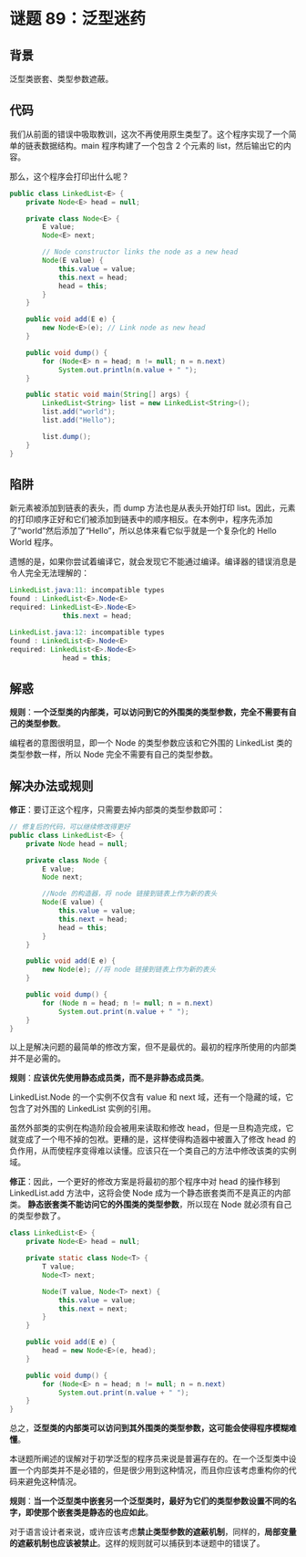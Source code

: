 # 谜题 89：泛型迷药  

## 背景

泛型类嵌套、类型参数遮蔽。

## 代码

我们从前面的错误中吸取教训，这次不再使用原生类型了。这个程序实现了一个简单的链表数据结构。main 程序构建了一个包含 2 个元素的 list，然后输出它的内容。

那么，这个程序会打印出什么呢？  

```java
public class LinkedList<E> {
    private Node<E> head = null;

    private class Node<E> {
        E value;
        Node<E> next;

        // Node constructor links the node as a new head
        Node(E value) {
            this.value = value;
            this.next = head;
            head = this;
        }
    }

    public void add(E e) {
        new Node<E>(e); // Link node as new head
    }

    public void dump() {
        for (Node<E> n = head; n != null; n = n.next)
            System.out.println(n.value + " ");
    }

    public static void main(String[] args) {
        LinkedList<String> list = new LinkedList<String>();
        list.add("world");
        list.add("Hello");

        list.dump();
    }
}
```

## 陷阱

新元素被添加到链表的表头，而 dump 方法也是从表头开始打印 list。因此，元素的打印顺序正好和它们被添加到链表中的顺序相反。在本例中，程序先添加了“world”然后添加了“Hello”，所以总体来看它似乎就是一个复杂化的 Hello World 程序。

遗憾的是，如果你尝试着编译它，就会发现它不能通过编译。编译器的错误消息是令人完全无法理解的：

```java
LinkedList.java:11: incompatible types
found : LinkedList<E>.Node<E>
required: LinkedList<E>.Node<E>
             this.next = head;

LinkedList.java:12: incompatible types
found : LinkedList<E>.Node<E>
required: LinkedList<E>.Node<E>
             head = this;   
```

## 解惑

**规则**：**一个泛型类的内部类，可以访问到它的外围类的类型参数，完全不需要有自己的类型参数**。

编程者的意图很明显，即一个 Node 的类型参数应该和它外围的 LinkedList 类的类型参数一样，所以 Node 完全不需要有自己的类型参数。    

## 解决办法或规则

**修正**：要订正这个程序，只需要去掉内部类的类型参数即可：  

```java
// 修复后的代码，可以继续修改得更好
public class LinkedList<E> {
    private Node head = null;

    private class Node {
        E value;
        Node next;

        //Node 的构造器，将 node 链接到链表上作为新的表头
        Node(E value) {
            this.value = value;
            this.next = head;
            head = this;
        }
    }

    public void add(E e) {
        new Node(e); //将 node 链接到链表上作为新的表头
    }

    public void dump() {
        for (Node n = head; n != null; n = n.next)
            System.out.print(n.value + " ");
    }
}
```

以上是解决问题的最简单的修改方案，但不是最优的。最初的程序所使用的内部类并不是必需的。

**规则**：**应该优先使用静态成员类，而不是非静态成员类**。

LinkedList.Node 的一个实例不仅含有 value 和 next 域，还有一个隐藏的域，它包含了对外围的 LinkedList 实例的引用。

虽然外部类的实例在构造阶段会被用来读取和修改 head，但是一旦构造完成，它就变成了一个甩不掉的包袱。更糟的是，这样使得构造器中被置入了修改 head 的负作用，从而使程序变得难以读懂。应该只在一个类自己的方法中修改该类的实例域。

**修正**：因此，一个更好的修改方案是将最初的那个程序中对 head 的操作移到 LinkedList.add 方法中，这将会使 Node 成为一个静态嵌套类而不是真正的内部类。  **静态嵌套类不能访问它的外围类的类型参数**，所以现在 Node 就必须有自己的类型参数了。

```java
class LinkedList<E> {
    private Node<E> head = null;

    private static class Node<T> {
        T value; 
        Node<T> next;

        Node(T value, Node<T> next) {
            this.value = value;
            this.next = next;
        }
    }

    public void add(E e) {
        head = new Node<E>(e, head);
    }

    public void dump() {
        for (Node<E> n = head; n != null; n = n.next)
            System.out.print(n.value + " ");
    }
}
```

总之，**泛型类的内部类可以访问到其外围类的类型参数，这可能会使得程序模糊难懂**。

本谜题所阐述的误解对于初学泛型的程序员来说是普遍存在的。在一个泛型类中设置一个内部类并不是必错的，但是很少用到这种情况，而且你应该考虑重构你的代码来避免这种情况。

**规则**：**当一个泛型类中嵌套另一个泛型类时，最好为它们的类型参数设置不同的名字，即使那个嵌套类是静态的也应如此**。

对于语言设计者来说，或许应该考虑**禁止类型参数的遮蔽机制**，同样的，**局部变量的遮蔽机制也应该被禁止**。这样的规则就可以捕获到本谜题中的错误了。  

